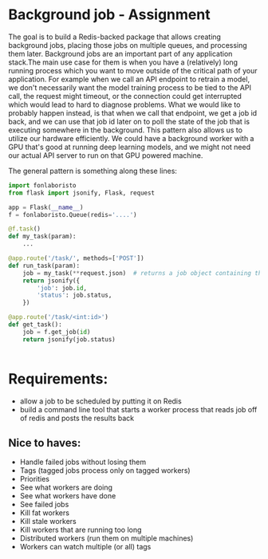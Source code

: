 # Background job - Assignment

The goal is to build a Redis-backed package that allows creating background jobs, placing those jobs on multiple queues, 
and processing them later. Background jobs are an important part of any application stack.The main use case for them is 
when you have a (relatively) long running process which you want to move outside of the critical path of your 
application. For example when we call an API endpoint to retrain a model, we don't necessarily want the model training
process to be tied to the API call, the request might timeout, or the connection could get interrupted which would lead
to hard to diagnose problems. What we would like to probably happen instead, is that when we call that endpoint, we get
a job id back, and we can use that job id later on to poll the state of the job that is executing somewhere in the 
background. This pattern also allows us to utilize our hardware efficiently. We could have a background worker with a 
GPU that's good at running deep learning models, and we might not need our actual API server to run on that GPU 
powered machine.


The general pattern is something along these lines:

```python
import fonlaboristo
from flask import jsonify, Flask, request

app = Flask(__name__)
f = fonlaboristo.Queue(redis='....')

@f.task()
def my_task(param):
    ...

@app.route('/task/', methods=['POST'])
def run_task(param):
    job = my_task(**request.json)  # returns a job object containing the status of the job, instead of executing my_task directly
    return jsonify({
        'job': job.id,
        'status': job.status,
    })

@app.route('/task/<int:id>')
def get_task():
    job = f.get_job(id)
    return jsonify(job.status)
    
```

# Requirements:
- allow a job to be scheduled by putting it on Redis
- build a command line tool that starts a worker process that reads job off of redis and posts the results back


## Nice to haves:
- Handle failed jobs without losing them
- Tags (tagged jobs process only on tagged workers)
- Priorities
- See what workers are doing
- See what workers have done
- See failed jobs
- Kill fat workers
- Kill stale workers
- Kill workers that are running too long
- Distributed workers (run them on multiple machines)
- Workers can watch multiple (or all) tags
